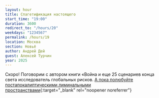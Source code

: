 ```yaml
---
layout: hour
title: Спагетификация настоящего
start_time: "19:00"
duration: 3600
redirect_to: "/hours/20"
weekdays: "1234567"
permalink: /hours/19
location: Москва
section: Новьё
author: Андрей Дей
guest: Алексей Турчин  
year: 2025
---
```


Скоро! Поговорим с автором книги «Война и еще 25 сценариев конца света исследователь глобальных рисков. [А пока полюбуйте постапокалиптическими лиминальными пространствами](https://liminal.indexmod.xyz/){:target="_blank" rel="noopener noreferrer"}
